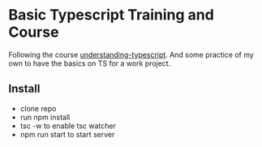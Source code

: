 # Basic Typescript Training and Course

Following the course [understanding-typescript](https://www.udemy.com/course/understanding-typescript/). And some practice of my own to have the basics on TS for a work project.

## Install

- clone repo
- run npm install
- tsc -w to enable tsc watcher
- npm run start to start server
